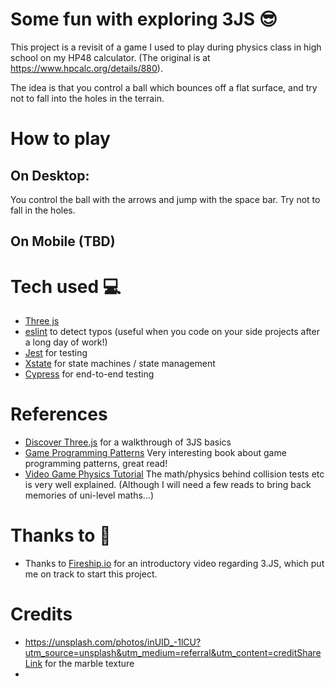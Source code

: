 # Some fun with exploring 3JS 😎

This project is a revisit of a game I used to play during physics class in high school on my HP48 calculator.
(The original is at <https://www.hpcalc.org/details/880>).

The idea is that you control a ball which bounces off a flat surface, and try not to fall into the holes in the terrain.

# How to play

## On Desktop:

You control the ball with the arrows and jump with the space bar. Try not to fall in the holes.

## On Mobile (TBD)

# Tech used 💻

- [Three js](https://threejs.org/docs/index.html#api/en/math/Vector3)
- [eslint](https://eslint.org/) to detect typos (useful when you code on your side projects after a long day of work!)
- [Jest](https://jestjs.io/docs/getting-started) for testing
- [Xstate](https://xstate.js.org/) for state machines / state management
- [Cypress](https://www.cypress.io/) for end-to-end testing

# References

- [Discover Three.js](https://discoverthreejs.com) for a walkthrough of 3JS basics
- [Game Programming Patterns](https://gameprogrammingpatterns.com) Very interesting book about game programming patterns, great read!
- [Video Game Physics Tutorial](https://www.toptal.com/game/video-game-physics-part-i-an-introduction-to-rigid-body-dynamics) The math/physics behind collision tests etc is very well explained. (Although I will need a few reads to bring back memories of uni-level maths...)

# Thanks to 🤟

- Thanks to [Fireship.io](https://www.youtube.com/watch?v=Q7AOvWpIVHU&t=213s) for an introductory video regarding 3.JS, which put me on track to start this project.

# Credits

- <https://unsplash.com/photos/inUID_-1lCU?utm_source=unsplash&utm_medium=referral&utm_content=creditShareLink> for the marble texture
-
